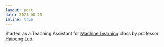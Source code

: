 ```yaml
---
layout: post
date: 2021-08-21
inline: true
---
```


Started as a Teaching Assistant for [Machine Learning](https://haipeng-luo.net/courses/CSCI567/2021_fall/index.html) class by professor [Haipeng Luo](https://haipeng-luo.net).